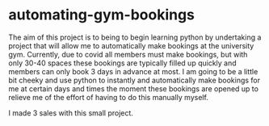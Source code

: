 # automating-gym-bookings
The aim of this project is to being to begin learning python by undertaking a project that will allow me to automatically make bookings at the university gym. Currently, due to covid all members must make bookings, but with only 30-40 spaces these bookings are typically filled up quickly and members can only book 3 days in advance at most. I am going to be a little bit cheeky and use python to instantly and automatically make bookings for me at certain days and times the moment these bookings are opened up to relieve me of the effort of having to do this manually myself.

I made 3 sales with this small project.
